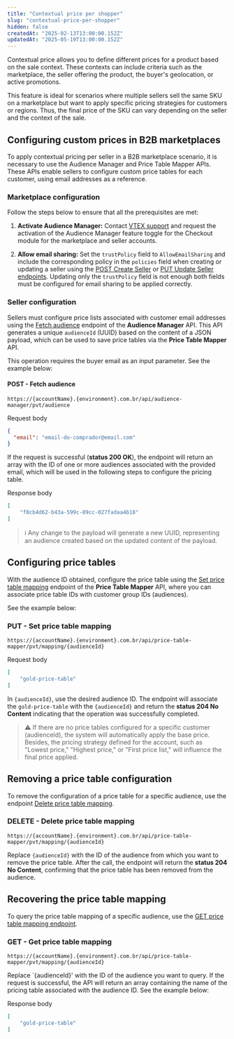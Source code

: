```yaml
---
title: "Contextual price per shopper"
slug: "contextual-price-per-shopper"
hidden: false
createdAt: "2025-02-13T13:00:00.152Z"
updatedAt: "2025-05-19T13:00:00.152Z"
---
```

Contextual price allows you to define different prices for a product based on the sale context. These contexts can include criteria such as the marketplace, the seller offering the product, the buyer's geolocation, or active promotions.

This feature is ideal for scenarios where multiple sellers sell the same SKU on a marketplace but want to apply specific pricing strategies for customers or regions. Thus, the final price of the SKU can vary depending on the seller and the context of the sale.

## Configuring custom prices in B2B marketplaces

To apply contextual pricing per seller in a B2B marketplace scenario, it is necessary to use the Audience Manager and Price Table Mapper APIs. These APIs enable sellers to configure custom price tables for each customer, using email addresses as a reference.

### Marketplace configuration

Follow the steps below to ensure that all the prerequisites are met:

1. **Activate Audience Manager:** Contact [VTEX support](https://help.vtex.com/support?/cultureInfo=pt-br) and request the activation of the Audience Manager feature toggle for the Checkout module for the marketplace and seller accounts.

2. **Allow email sharing:**  Set the `trustPolicy` field to `AllowEmailSharing` and include the corresponding policy in the `policies` field when creating or updating a seller using the [POST Create Seller](https://developers.vtex.com/docs/api-reference/catalog-api#post-/api/catalog_system/pvt/seller) or [PUT Update Seller endpoints](https://developers.vtex.com/docs/api-reference/catalog-api#put-/api/catalog_system/pvt/seller). Updating only the `trustPolicy` field is not enough both fields must be configured for email sharing to be applied correctly.

### Seller configuration

Sellers must configure price lists associated with customer email addresses using the [Fetch audience](https://developers.vtex.com/docs/api-reference/audience-api#post-/api/audience-manager/pvt/audience?endpoint=post-/api/audience-manager/pvt/audience) endpoint of the **Audience Manager** API. This API generates a unique `audienceId` (UUID) based on the content of a JSON payload, which can be used to save price tables via the **Price Table Mapper** API.

This operation requires the buyer email as an input parameter. See the example below:

#### POST - Fetch audience

`https://{accountName}.{environment}.com.br/api/audience-manager/pvt/audience`

Request body

```json
{
  "email": "email-do-comprador@email.com"
}
```

If the request is successful (**status 200 OK**), the endpoint will return an array with the ID of one or more audiences associated with the provided email, which will be used in the following steps to configure the pricing table.

Response body

```json
[
    "f8cb4d62-b43a-599c-89cc-027fadaa4b18"
]
```

> ℹ️ Any change to the payload will generate a new UUID, representing an audience created based on the updated content of the payload.

## Configuring price tables

With the audience ID obtained, configure the price table using the [Set price table mapping](https://developers.vtex.com/docs/api-reference/audience-api#put-/api/price-table-mapper/pvt/mapping/-audienceId-) endpoint of the **Price Table Mapper** API, where you can associate price table IDs with customer group IDs (audiences).

See the example below:

### PUT - Set price table mapping

`https://{accountName}.{environment}.com.br/api/price-table-mapper/pvt/mapping/{audienceId}`

Request body

```json
[
    "gold-price-table"
]
```

In `{audienceId}`, use the desired audience ID. The endpoint will associate the `gold-price-table` with the `{audienceId}` and return the **status 204 No Content** indicating that the operation was successfully completed.

>⚠️ If there are no price tables configured for a specific customer (audienceId), the system will automatically apply the base price. Besides, the pricing strategy defined for the account, such as "Lowest price," "Highest price," or "First price list," will influence the final price applied.

## Removing a price table configuration

To remove the configuration of a price table for a specific audience, use the endpoint [Delete price table mapping](https://developers.vtex.com/docs/api-reference/audience-api#delete-/api/price-table-mapper/pvt/mapping/-audienceId-).

### DELETE - Delete price table mapping

`https://{accountName}.{environment}.com.br/api/price-table-mapper/pvt/mapping/{audienceId}`

Replace `{audienceId}` with the ID of the audience from which you want to remove the price table. After the call, the endpoint will return the **status 204 No Content**, confirming that the price table has been removed from the audience.

## Recovering the price table mapping

To query the price table mapping of a specific audience, use the [GET price table mapping endpoint](https://developers.vtex.com/docs/api-reference/audience-api#get-/api/price-table-mapper/pvt/mapping/-audienceId-?endpoint=get-/api/price-table-mapper/pvt/mapping/-audienceId-).

### GET - Get price table mapping

`https://{accountName}.{environment}.com.br/api/price-table-mapper/pvt/mapping/{audienceId}`

Replace `{audienceId}' with the ID of the audience you want to query. If the request is successful, the API will return an array containing the name of the pricing table associated with the audience ID. See the example below:

Response body

```json
[
    "gold-price-table"
]
```